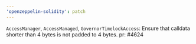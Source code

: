 ```yaml
---
'openzeppelin-solidity': patch
---
```


`AccessManager`, `AccessManaged`, `GovernorTimelockAccess`: Ensure that calldata shorter than 4 bytes is not padded to 4 bytes.
pr: #4624
